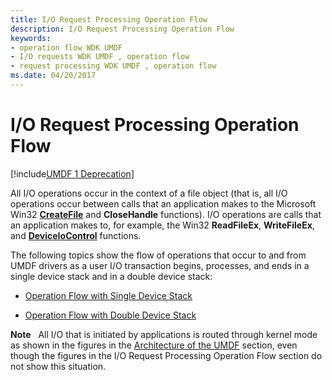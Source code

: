 ```yaml
---
title: I/O Request Processing Operation Flow
description: I/O Request Processing Operation Flow
keywords:
- operation flow WDK UMDF
- I/O requests WDK UMDF , operation flow
- request processing WDK UMDF , operation flow
ms.date: 04/20/2017
---
```


# I/O Request Processing Operation Flow


[!include[UMDF 1 Deprecation](../includes/umdf-1-deprecation.md)]

All I/O operations occur in the context of a file object (that is, all I/O operations occur between calls that an application makes to the Microsoft Win32 [**CreateFile**](/windows/win32/api/fileapi/nf-fileapi-createfilea) and **CloseHandle** functions). I/O operations are calls that an application makes to, for example, the Win32 **ReadFileEx**, **WriteFileEx**, and [**DeviceIoControl**](/windows/win32/api/ioapiset/nf-ioapiset-deviceiocontrol) functions.

The following topics show the flow of operations that occur to and from UMDF drivers as a user I/O transaction begins, processes, and ends in a single device stack and in a double device stack:

-   [Operation Flow with Single Device Stack](operation-flow-with-single-device-stack.md)

-   [Operation Flow with Double Device Stack](operation-flow-with-double-device-stack.md)

**Note**   All I/O that is initiated by applications is routed through kernel mode as shown in the figures in the [Architecture of the UMDF](/previous-versions/ff554461(v=vs.85)) section, even though the figures in the I/O Request Processing Operation Flow section do not show this situation.

 

 

